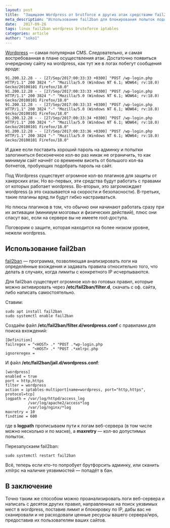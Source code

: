 ```yaml
---
layout: post
title:  "Защищаем Wordpress от brutforce и других атак средствами fail2ban"
meta_description: "Использование fail2ban для блокирования попыток подобрать пароль к админке Wordpress и сканировании CMS на наличие дыр в безопасности"
date:   2017-09-28
tags: linux fail2ban wordpress bruteforce iptables
categories: article
author: "soko1"
---
```


<a href="https://wordpress.org/" target="_blank">Wordpress</a> — самая популярная CMS. Следовательно, и самая востребованная в плане осуществления атак. Достаточно появиться очередному сайту на wordpress, как тут же в логах побегут сообщения вроде:

```
91.200.12.28 - - [27/Sep/2017:00:33:33 +0300] "POST /wp-login.php HTTP/1.1" 200 3824 "-" "Mozilla/5.0 (Windows NT 6.1; WOW64; rv:18.0) Gecko/20100101 Firefox/18.0"
91.200.12.28 - - [27/Sep/2017:00:33:33 +0300] "POST /wp-login.php HTTP/1.1" 200 3824 "-" "Mozilla/5.0 (Windows NT 6.1; WOW64; rv:18.0) Gecko/20100101 Firefox/18.0"
91.200.12.28 - - [27/Sep/2017:00:33:33 +0300] "POST /wp-login.php HTTP/1.1" 200 3824 "-" "Mozilla/5.0 (Windows NT 6.1; WOW64; rv:18.0) Gecko/20100101 Firefox/18.0"
91.200.12.28 - - [27/Sep/2017:00:33:34 +0300] "POST /wp-login.php HTTP/1.1" 200 3824 "-" "Mozilla/5.0 (Windows NT 6.1; WOW64; rv:18.0) Gecko/20100101 Firefox/18.0"
91.200.12.28 - - [27/Sep/2017:00:33:36 +0300] "POST /wp-login.php HTTP/1.1" 200 3824 "-" "Mozilla/5.0 (Windows NT 6.1; WOW64; rv:18.0) Gecko/20100101 Firefox/18.0"
```

И даже если поставить хороший пароль на админку и попытки залогиниться бесконечное кол-во раз никак не ограничить, то как минимум сайт начнёт со временем висеть от большого кол-ва ботнетов, пробующих подобрать пароль на сайт.

Под Wordpress существует огромное кол-во плагинов для защиты от хакерских атак. Но во-первых, эти средства будут работать с правами от которых работает wordpress. Во-вторых, это загромождает wordpress (а это сказывается на скорости и безопасности). В-третьих, такие плагины вряд ли будут гибко настраиваться.

Но плюсы плагинов в том, что обычно они начинают работать сразу при их активации (минимум мозговых и физических действий), плюс они спасут вас, если на сервере вы не имеете root-доступа.

Поговорим о защите, которая находится на более низком уровне, нежели wordpress.


## Использование fail2ban

<a href="https://www.fail2ban.org/" target="_blank">fail2ban</a> — программа, позволяющая анализировать логи на определённые вхождения и задавать правила относительно того, что делать в случаях, когда лимиты с конкретного IP исчерпываются.

Для fail2ban существует огромное кол-во готовых правил, которые можно активировать через **/etc/fail2ban/filter.d**, скачать с оф. сайта, либо написать самостоятельно.

Ставим:

```
sudo apt install fail2ban
sudo systemctl enable fail2ban
```

Создаём файл **/etc/fail2ban/filter.d/wordpress.conf** с правилами для поиска вхождений:

```
[Definition]
failregex = ^<HOST> .* "POST .*wp-login.php
            ^<HOST> .* "POST .*xmlrpc.php
ignoreregex =
```

И файл **/etc/fail2ban/jail.d/wordpress.conf**:

```
[wordpress]
enabled = true
port = http,https
filter = wordpress
action = iptables-multiport[name=wordpress, port="http,https", protocol=tcp]
logpath = /var/log/httpd/access_log
          /var/log/apache2/access*log
          /var/log/nginx/*log
maxretry = 10
findtime = 600
```

где в **logpath** прописываем пути к логам веб-сервера (в том числе можно несколько и по маске), а **maxretry** — кол-во допустимых попыток.

Перезапускаем fail2ban:

```
sudo systemctl restart fail2ban
```

Всё, теперь если кто-то попробует брутфорсить админку, или сканить xmlrpc на наличие уязвимостей — попадёт в бан.

## В заключение

Точно таким же способом можно проанализировать логи веб-сервера и написать с десяток других правил, направленных на поиск уязвимых мест в wordpress, поставив лимит и блокировку по IP, дабы вас не сканировали и не расходовали ценные ресурсы вашего сервера/wps, предоставив их пользователям ваших сайтов.
